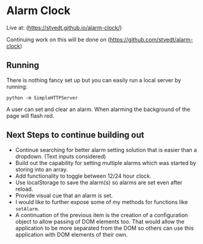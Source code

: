 Alarm Clock
===========
Live at: (https://stvedt.github.io/alarm-clock/)

Continuing work on this will be done on (https://github.com/stvedt/alarm-clock)

## Running

There is nothing fancy set up but you can easily run a local server by running:

`python -m SimpleHTTPServer`

A user can set and clear an alarm. When alarming the background of the page will flash red.

## Next Steps to continue building out

- Continue searching for better alarm setting solution that is easier than a dropdown. (Text inputs considered)
- Build out the capability for setting multiple alarms which was started by storing into an array.
- Add functionality to toggle between 12/24 hour clock.
- Use localStorage to save the alarm(s) so alarms are set even after reload.
- Provide visual cue that an alarm is set.
- I would like to further expose some of my methods for functions like `setAlarm`.
- A continuation of the previous item is the creation of a configuration object to allow passing of DOM elements too. That would allow the application to be more separated from the DOM so others can use this application with DOM elements of their own.
